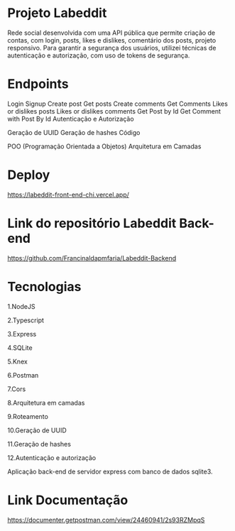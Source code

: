 # Projeto Labeddit
Rede social desenvolvida com uma API pública que permite criação de contas, com login, posts, likes e dislikes, comentário dos posts, projeto responsivo. Para garantir a segurança dos usuários, utilizei técnicas de autenticação e autorização, com uso de tokens de segurança.

# Endpoints

Login
Signup
Create post
Get posts
Create comments
Get Comments
Likes or dislikes posts
Likes or dislikes comments
Get Post by Id
Get Comment with Post By Id
Autenticação e Autorização

Geração de UUID
Geração de hashes
Código

POO (Programação Orientada a Objetos)
Arquitetura em Camadas

# Deploy 

https://labeddit-front-end-chi.vercel.app/


# Link do repositório Labeddit Back-end

https://github.com/Francinaldapmfaria/Labeddit-Backend

# Tecnologias
1.NodeJS

2.Typescript

3.Express

4.SQLite

5.Knex

6.Postman

7.Cors

8.Arquitetura em camadas

9.Roteamento

10.Geração de UUID

11.Geração de hashes

12.Autenticação e autorização

Aplicação back-end de servidor express com banco de dados sqlite3.


# Link Documentação 

https://documenter.getpostman.com/view/24460941/2s93RZMpqS


